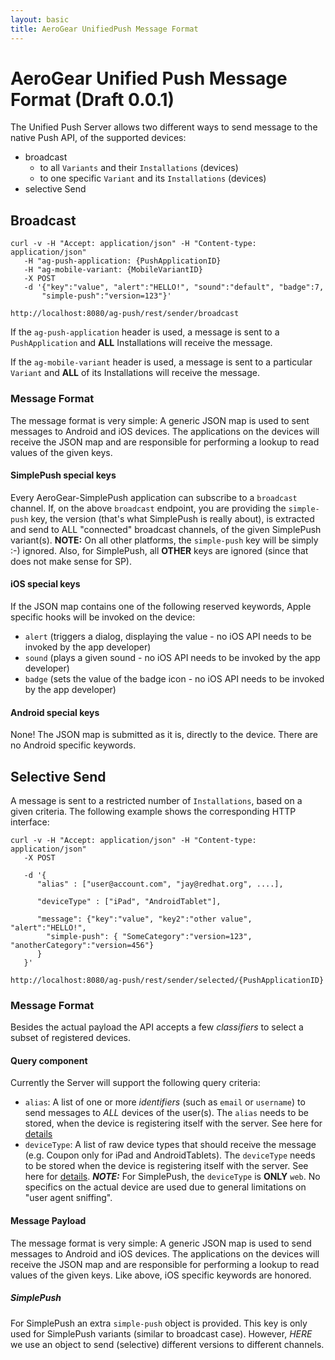 ```yaml
--- 
layout: basic 
title: AeroGear UnifiedPush Message Format 
---
```


# AeroGear Unified Push Message Format (Draft 0.0.1)

The Unified Push Server allows two different ways to send message to the native Push API, of the supported devices:

* broadcast
  * to all ```Variants``` and their ```Installations``` (devices) 
  * to one specific ```Variant``` and its ```Installations``` (devices) 
* selective Send

## Broadcast

    curl -v -H "Accept: application/json" -H "Content-type: application/json" 
       -H "ag-push-application: {PushApplicationID}
       -H "ag-mobile-variant: {MobileVariantID}
       -X POST
       -d '{"key":"value", "alert":"HELLO!", "sound":"default", "badge":7,
           "simple-push":"version=123"}'

    http://localhost:8080/ag-push/rest/sender/broadcast 


If the ```ag-push-application``` header is used, a message is sent to a ```PushApplication``` and **ALL** Installations will receive the message.

If the ```ag-mobile-variant``` header is used, a message is sent to a particular ```Variant``` and **ALL** of its Installations will receive the message.



### Message Format

The message format is very simple: A generic JSON map is used to sent messages to Android and iOS devices. The applications on the devices will receive the JSON map and are responsible for performing a lookup to read values of the given keys.

#### SimplePush special keys

Every AeroGear-SimplePush application can subscribe to a ```broadcast``` channel. If, on the above ```broadcast``` endpoint, you are providing the ```simple-push``` key, the version (that's what SimplePush is really about), is extracted and send to ALL "connected" broadcast channels, of the given SimplePush variant(s). **NOTE:** On all other platforms, the ```simple-push``` key will be simply :-) ignored. Also, for SimplePush, all **OTHER** keys are ignored (since that does not make sense for SP).

#### iOS special keys

If the JSON map contains one of the following reserved keywords, Apple specific hooks will be invoked on the device:
* ```alert``` (triggers a dialog, displaying the value - no iOS API needs to be invoked by the app developer)
* ```sound``` (plays a given sound  - no iOS API needs to be invoked by the app developer)
* ```badge``` (sets the value of the badge icon - no iOS API needs to be invoked by the app developer)

#### Android special keys

None! The JSON map is submitted as it is, directly to the device. There are no Android specific keywords.

## Selective Send

A message is sent to a restricted number of ```Installations```, based on a given criteria. The following example shows the corresponding HTTP interface:

    curl -v -H "Accept: application/json" -H "Content-type: application/json" 
       -X POST

       -d '{
          "alias" : ["user@account.com", "jay@redhat.org", ....],
      
          "deviceType" : ["iPad", "AndroidTablet"],
      
          "message": {"key":"value", "key2":"other value", "alert":"HELLO!",
            "simple-push": { "SomeCategory":"version=123", "anotherCategory":"version=456"}
    	  }
       }'

    http://localhost:8080/ag-push/rest/sender/selected/{PushApplicationID} 

### Message Format

Besides the actual payload the API accepts a few _classifiers_ to select a subset of registered devices.

#### Query component

Currently the Server will support the following query criteria:

* ```alias```: A list of one or more _identifiers_ (such as ```email``` or ```username```) to send messages to *ALL* devices of the user(s). The ```alias``` needs to be stored, when the device is registering itself with the server. See here for [details](https://github.com/matzew/ag-client-push-sdk/blob/master/push-sdk/AGClientDeviceInformation.h#L48-L52)
* ```deviceType```: A list of raw device types that should receive the message (e.g. Coupon only for iPad and AndroidTablets). The ```deviceType``` needs to be stored when the device is registering itself with the server. See here for [details](https://github.com/matzew/ag-client-push-sdk/blob/master/push-sdk/AGClientDeviceInformation.h#L43-L46). _**NOTE:**_ For SimplePush, the ```deviceType``` is **ONLY** ```web```. No specifics on the actual device are used due to general limitations on "user agent sniffing".

#### Message Payload

The message format is very simple: A generic JSON map is used to send messages to Android and iOS devices. The applications on the devices will receive the JSON map and are responsible for performing a lookup to read values of the given keys. Like above, iOS specific keywords are honored.


##### SimplePush

For SimplePush an extra ```simple-push``` object is provided. This key is only used for SimplePush variants (similar to broadcast case). However, _HERE_ we use an object to send (selective) different versions to different channels.
